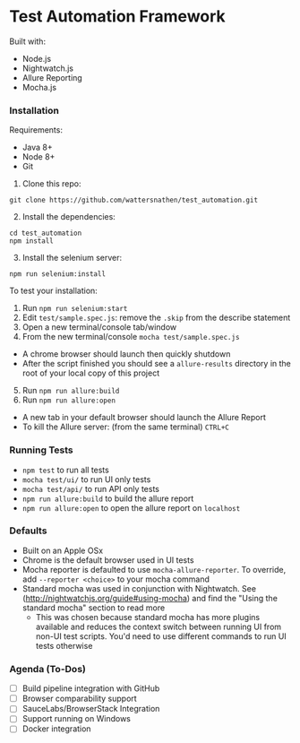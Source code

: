 # Test Automation Framework
Built with:
* Node.js
* Nightwatch.js
* Allure Reporting
* Mocha.js

### Installation
Requirements:
  * Java 8+
  * Node 8+
  * Git

1. Clone this repo:
```shell
git clone https://github.com/wattersnathen/test_automation.git
```

2. Install the dependencies:
```shell
cd test_automation
npm install
```

3. Install the selenium server:
```shell
npm run selenium:install
```

To test your installation:
1. Run `npm run selenium:start`
2. Edit `test/sample.spec.js`: remove the `.skip` from the describe statement
3. Open a new terminal/console tab/window
4. From the new terminal/console `mocha test/sample.spec.js`
  * A chrome browser should launch then quickly shutdown
  * After the script finished you should see a `allure-results` directory in the root of your local copy of this project
5. Run `npm run allure:build`
6. Run `npm run allure:open`
  * A new tab in your default browser should launch the Allure Report
  * To kill the Allure server: (from the same terminal) `CTRL+C`

### Running Tests
* `npm test` to run all tests
* `mocha test/ui/` to run UI only tests
* `mocha test/api/` to run API only tests
* `npm run allure:build` to build the allure report
* `npm run allure:open` to open the allure report on `localhost`

### Defaults
* Built on an Apple OSx
* Chrome is the default browser used in UI tests
* Mocha reporter is defaulted to use `mocha-allure-reporter`. To override, add `--reporter <choice>` to your mocha command
* Standard mocha was used in conjunction with Nightwatch. See (http://nightwatchjs.org/guide#using-mocha) and find the "Using the standard mocha" section to read more
  * This was chosen because standard mocha has more plugins available and reduces the context switch between running UI from non-UI test scripts. You'd need to use different commands to run UI tests otherwise
  
### Agenda (To-Dos)
- [ ] Build pipeline integration with GitHub
- [ ] Browser comparability support
- [ ] SauceLabs/BrowserStack Integration
- [ ] Support running on Windows
- [ ] Docker integration